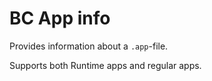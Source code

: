 # BC App info
Provides information about a `.app`-file.

Supports both Runtime apps and regular apps.

